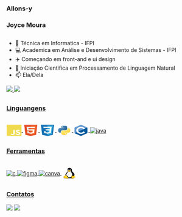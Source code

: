 ### Allons-y

### Joyce Moura

##

- 🤖 Técnica em Informatica - IFPI
- 💻 Academica em Análise e Desenvolvimento de Sistemas - IFPI
- ✈️ Começando em front-and e ‍ui design
- 📘 Iniciação Cientifica em Processamento de Linguagem Natural
- 📫 Ela/Dela



 <div>
  <a href="https://github.com/joyzinhw">
  <img height="180em" src="https://github-readme-stats.vercel.app/api?username=joyzinhw&show_icons=true&theme=transparent"/>
  <img height="180em" src="https://github-readme-stats.vercel.app/api/top-langs/?username=joyzinhw&layout=compact&langs_count=16&theme=transparent"/>
</div>
 
##
 ### Linguangens
 
<div style="display: inline_block"><br>
  <img align="center" alt="Rafa-Js" height="30" width="40" src="https://raw.githubusercontent.com/devicons/devicon/master/icons/javascript/javascript-plain.svg">
  <img align="center" alt="Rafa-HTML" height="30" width="40" src="https://raw.githubusercontent.com/devicons/devicon/master/icons/html5/html5-original.svg">
  <img align="center" alt="Rafa-CSS" height="30" width="40" src="https://raw.githubusercontent.com/devicons/devicon/master/icons/css3/css3-original.svg">
  <img align="center" alt="Rafa-Python" height="30" width="40" src="https://raw.githubusercontent.com/devicons/devicon/master/icons/python/python-original.svg">
  <img align="center" height="30" width="40" alt="c-icon" src="https://raw.githubusercontent.com/devicons/devicon/master/icons/c/c-original.svg">
  <img align="center" alt="java" height="30" width="40" src="https://cdn.jsdelivr.net/gh/devicons/devicon/icons/java/java-original.svg">
</div>

 ##
  ### Ferramentas
 
 <div style="display: inline_block"><br> 
 <img align="center" alt="c" height="30" width="40" src="https://cdn.jsdelivr.net/gh/devicons/devicon/icons/codepen/codepen-plain.svg">
 <img align="center" alt="figma" height="30" width="40" src="https://cdn.jsdelivr.net/gh/devicons/devicon/icons/figma/figma-plain.svg">
 <img align="center" alt="canva" height="30" width="40" src="https://cdn.jsdelivr.net/gh/devicons/devicon/icons/canva/canva-original.svg">
 <img align="center" alt="linux" height="30" width="40" src="https://raw.githubusercontent.com/devicons/devicon/master/icons/linux/linux-original.svg">
 
 </div>
 
##
  ### Contatos
  <div>
  <a href="https://instagram.com/joyzinhw" target="_blank"><img src="https://img.shields.io/badge/-Instagram-%23E4405F?style=for-the-badge&logo=instagram&logoColor=white" target="_blank"></a>
<a href="https://discord.gg/joyzinhw#1278" target="_blank"><img src="https://img.shields.io/badge/Discord-7289DA?style=for-the-badge&logo=discord&logoColor=white" target="_blank"></a>

</div>
 
  </div>

